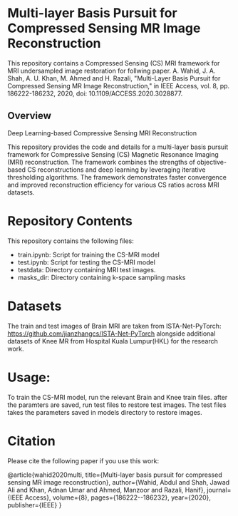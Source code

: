 # Multi-layer Basis Pursuit for Compressed Sensing MR Image Reconstruction

This repository contains a Compressed Sensing (CS) MRI framework for MRI undersampled image restoration for follwing paper.
A. Wahid, J. A. Shah, A. U. Khan, M. Ahmed and H. Razali, "Multi-Layer Basis Pursuit for Compressed Sensing MR Image Reconstruction," in IEEE Access, vol. 8, pp. 186222-186232, 2020, doi: 10.1109/ACCESS.2020.3028877.

## Overview

Deep Learning-based Compressive Sensing MRI Reconstruction

This repository provides the code and details for a multi-layer basis pursuit framework for Compressive Sensing (CS) Magnetic Resonance Imaging (MRI) reconstruction. The framework combines the strengths of objective-based CS reconstructions and deep learning by leveraging iterative thresholding algorithms. The framework demonstrates faster convergence and improved reconstruction efficiency for various CS ratios across MRI datasets.




# Repository Contents

This repository contains the following files:
-	train.ipynb: Script for training the CS-MRI model
-	test.ipynb: Script for testing the CS-MRI model
-	testdata: Directory containing MRI test images.
-	masks_dir: Directory containing k-space sampling masks


# Datasets

The train and test images of Brain MRI are taken from ISTA-Net-PyTorch: https://github.com/jianzhangcs/ISTA-Net-PyTorch alongside additional datasets of Knee MR from Hospital Kuala Lumpur(HKL) for the research work.



# Usage:

To train the CS-MRI model, run the relevant Brain and Knee train files. after the paramters are saved, run test files to restore test images. The test files takes the parameters saved in models directory to restore images.



# Citation

Please cite the following paper if you use this work:

@article{wahid2020multi,
  title={Multi-layer basis pursuit for compressed sensing MR image reconstruction},
  author={Wahid, Abdul and Shah, Jawad Ali and Khan, Adnan Umar and Ahmed, Manzoor and Razali, Hanif},
  journal={IEEE Access},
  volume={8},
  pages={186222--186232},
  year={2020},
  publisher={IEEE}
}

